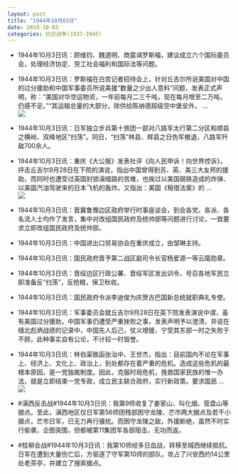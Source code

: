 ```yaml
---
layout: post
title: "1944年10月03日"
date: 2019-10-03
categories: 抗日战争(1937-1945)
---
```


<meta name="referrer" content="no-referrer" />

- 1944年10月3日讯：顾维钧、魏道明、商震谒罗斯福，建议成立六个国际委员会，处理经济协定、劳工社会福利和国际法等问题。 

- 1944年10月3日讯：罗斯福在白宫记者招待会上，针对丘吉尔所说美国对中国的过分援助和中国军事委员所说美援“数量之少出人意料”问题，发表正式声明，称：“美国对华空运物资，一年前每月二三千吨，现在每月增至二万吨，仍感不足。”“其运输总量的大部分，除供给陈纳德超级空中堡垒外， ... <br/><img src="https://wx4.sinaimg.cn/large/aca367d8ly1g7lb92jo39j20c80aymx9.jpg" />

- 1944年10月3日讯：日军独立步兵第十旅团一部对八路军太行第二分区和顺县之横岭、双峰地区“扫荡”。同日，“扫荡”林县、辉县之日伪军撤退，八路军歼敌700余人。 

- 1944年10月3日讯：重庆《大公报》发表社评《向人民申诉！向世界控诉》，抨击丘吉尔9月28日在下院的演说，指出中国曾得到苏、英、美三大友邦的援助，而同时也遭受过英国封锁滇缅路的苦难，也挨过以美国钢铁造成的炸弹、以美国汽油驾驶来的日本飞机的轰炸。又指出：美国《租借法案》的 ... <br/><img src="https://wx4.sinaimg.cn/large/aca367d8ly1g7l61vk2sdj20c809zmx8.jpg" />

- 1944年10月3日讯：晋冀鲁豫边区政府举行时事座谈会，到会各党、各派、各名流人士均作了发言，集中对改组国民政府及统帅部等问题进行讨论，一致要求立即改组国民政府及统帅部。 

- 1944年10月3日讯：中国进出口贸易协会在重庆成立，由邹琳主持。 

- 1944年10月3日讯：国民政府晋予第二战区副司令长官杨爱源一等云麾勋章。 

- 1944年10月3日讯：晋绥边区行政公署、晋绥军区发出训令，号召各地军民立即准备反“扫荡”，反抢粮，保卫秋收。 

- 1944年10月3日讯：国民政府令派李迪俊为庆贺古巴国新总统就职典礼专使。 

- 1944年10月3日讯：军事委员会就丘吉尔9月28日在英下院发表演说中谓，虽有美国过分援助，中国军事仍遭受严重挫败之事，发表声明予以澄清，并说在缅北彪炳战绩的记录中，中国先人后己，仗义增援，宁受其东部一时之失败于不顾，此种事实自有公论，不计较一时毁誉。 

- 1944年10月3日讯：林伯渠致函张治中、王世杰，指出：目前国内不论在军事上、经济上、文化上、政治上，到处都存在着严重的危机。造成这些危机的最根本原因，是一党独裁制度。因此，克服时局危机，挽救国家民族的惟一办法，就是立即结束一党专政，成立民主联合政府，实行新政策。要求国民 ... <br/><img src="https://wx2.sinaimg.cn/large/aca367d8ly1g7ks6bdfrhj20c80hrt91.jpg" />

- #滇西反击战#1944年10月3日讯：我第9师收复了姜家山、叫化烟、营盘山等据点。至此，滇西地区仅日军第56师团残部困守龙陵、芒市两大据点及若干小据点，芒市日军，已无力再行骚扰。而困守龙陵之敌，外援断绝，虽然不时实行偷袭，企图突围，但都被第11集团军各部阻击，无功而返。 

- #桂柳会战#1944年10月3日讯：我第10师经多日血战，转移至城西继续抵抗。日军在遭到大量伤亡后，方驱逐了守军第10师的部队，攻占了兴安西约14公里处老茶亭，并建立了搜索据点。 

